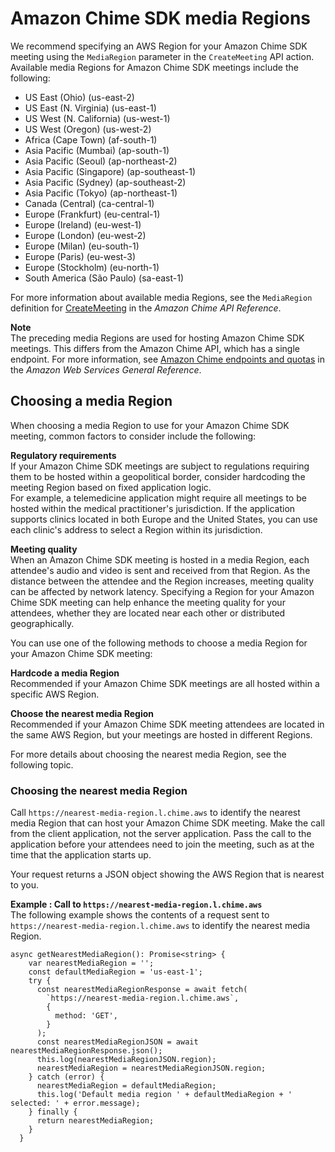 # Amazon Chime SDK media Regions<a name="chime-sdk-meetings-regions"></a>

We recommend specifying an AWS Region for your Amazon Chime SDK meeting using the `MediaRegion` parameter in the `CreateMeeting` API action\. Available media Regions for Amazon Chime SDK meetings include the following:
+ US East \(Ohio\) \(us\-east\-2\)
+ US East \(N\. Virginia\) \(us\-east\-1\)
+ US West \(N\. California\) \(us\-west\-1\)
+ US West \(Oregon\) \(us\-west\-2\)
+ Africa \(Cape Town\) \(af\-south\-1\)
+ Asia Pacific \(Mumbai\) \(ap\-south\-1\)
+ Asia Pacific \(Seoul\) \(ap\-northeast\-2\)
+ Asia Pacific \(Singapore\) \(ap\-southeast\-1\)
+ Asia Pacific \(Sydney\) \(ap\-southeast\-2\)
+ Asia Pacific \(Tokyo\) \(ap\-northeast\-1\)
+ Canada \(Central\) \(ca\-central\-1\)
+ Europe \(Frankfurt\) \(eu\-central\-1\)
+ Europe \(Ireland\) \(eu\-west\-1\)
+ Europe \(London\) \(eu\-west\-2\)
+ Europe \(Milan\) \(eu\-south\-1\)
+ Europe \(Paris\) \(eu\-west\-3\)
+ Europe \(Stockholm\) \(eu\-north\-1\)
+ South America \(São Paulo\) \(sa\-east\-1\)

For more information about available media Regions, see the `MediaRegion` definition for [CreateMeeting](https://docs.aws.amazon.com/chime/latest/APIReference/API_CreateMeeting.html#API_CreateMeeting_RequestBody) in the *Amazon Chime API Reference*\.

**Note**  
The preceding media Regions are used for hosting Amazon Chime SDK meetings\. This differs from the Amazon Chime API, which has a single endpoint\. For more information, see [Amazon Chime endpoints and quotas](https://docs.aws.amazon.com/general/latest/gr/chime.html) in the *Amazon Web Services General Reference*\.

## Choosing a media Region<a name="choose-chime-sdk-media-region"></a>

When choosing a media Region to use for your Amazon Chime SDK meeting, common factors to consider include the following:

**Regulatory requirements**  
If your Amazon Chime SDK meetings are subject to regulations requiring them to be hosted within a geopolitical border, consider hardcoding the meeting Region based on fixed application logic\.  
For example, a telemedicine application might require all meetings to be hosted within the medical practitioner's jurisdiction\. If the application supports clinics located in both Europe and the United States, you can use each clinic's address to select a Region within its jurisdiction\.

**Meeting quality**  
When an Amazon Chime SDK meeting is hosted in a media Region, each attendee's audio and video is sent and received from that Region\. As the distance between the attendee and the Region increases, meeting quality can be affected by network latency\. Specifying a Region for your Amazon Chime SDK meeting can help enhance the meeting quality for your attendees, whether they are located near each other or distributed geographically\.

You can use one of the following methods to choose a media Region for your Amazon Chime SDK meeting:

**Hardcode a media Region**  
Recommended if your Amazon Chime SDK meetings are all hosted within a specific AWS Region\.

**Choose the nearest media Region**  
Recommended if your Amazon Chime SDK meeting attendees are located in the same AWS Region, but your meetings are hosted in different Regions\.

For more details about choosing the nearest media Region, see the following topic\.

### Choosing the nearest media Region<a name="choose-chime-sdk-nearest-media-region"></a>

Call `https://nearest-media-region.l.chime.aws` to identify the nearest media Region that can host your Amazon Chime SDK meeting\. Make the call from the client application, not the server application\. Pass the call to the application before your attendees need to join the meeting, such as at the time that the application starts up\.

Your request returns a JSON object showing the AWS Region that is nearest to you\.

**Example : Call to `https://nearest-media-region.l.chime.aws`**  
The following example shows the contents of a request sent to `https://nearest-media-region.l.chime.aws` to identify the nearest media Region\.  

```
async getNearestMediaRegion(): Promise<string> {
    var nearestMediaRegion = '';
    const defaultMediaRegion = 'us-east-1';
    try {
      const nearestMediaRegionResponse = await fetch(
        `https://nearest-media-region.l.chime.aws`,
        {
          method: 'GET',
        }
      );
      const nearestMediaRegionJSON = await nearestMediaRegionResponse.json();
      this.log(nearestMediaRegionJSON.region);
      nearestMediaRegion = nearestMediaRegionJSON.region;
    } catch (error) {
      nearestMediaRegion = defaultMediaRegion;
      this.log('Default media region ' + defaultMediaRegion + ' selected: ' + error.message);
    } finally {
      return nearestMediaRegion;
    }
  }
```
